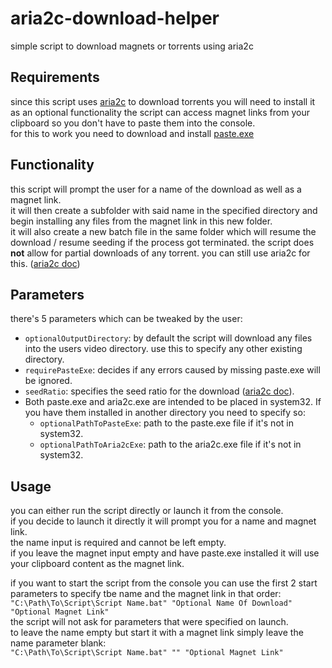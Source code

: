 # aria2c-download-helper
simple script to download magnets or torrents using aria2c

## Requirements
since this script uses [aria2c](https://github.com/aria2/aria2 "aria2 GitHub page") to download torrents you will need to install it  
as an optional functionality the script can access magnet links from your clipboard so you don't have to paste them into the console.  
for this to work you need to download and install [paste.exe](https://gist.github.com/jpflouret/19da43372e643352a1bf "paste.exe GitHub Page")

## Functionality
this script will prompt the user for a name of the download as well as a magnet link.  
it will then create a subfolder with said name in the specified directory and begin installing any files from the magnet link in this new folder.  
it will also create a new batch file in the same folder which will resume the download / resume seeding if the process got terminated.
the script does **not** allow for partial downloads of any torrent. you can still use aria2c for this. ([aria2c doc](https://aria2.github.io/manual/en/html/aria2c.html#cmdoption-select-file "aria2c doc: --select-file"))

## Parameters
there's 5 parameters which can be tweaked by the user:
+ `optionalOutputDirectory`: by default the script will download any files into the users video directory. use this to specify any other existing directory.
+ `requirePasteExe`: decides if any errors caused by missing paste.exe will be ignored.
+ `seedRatio`: specifies the seed ratio for the download ([aria2c doc](https://aria2.github.io/manual/en/html/aria2c.html#cmdoption-seed-ratio "aria2c doc: --seed-ratio")).
+ Both paste.exe and aria2c.exe are intended to be placed in system32. If you have them installed in another directory you need to specify so:
  + `optionalPathToPasteExe`: path to the paste.exe file if it's not in system32.
  + `optionalPathToAria2cExe`: path to the aria2c.exe file if it's not in system32.

## Usage
you can either run the script directly or launch it from the console.  
if you decide to launch it directly it will prompt you for a name and magnet link.  
the name input is required and cannot be left empty.  
if you leave the magnet input empty and have paste.exe installed it will use your clipboard content as the magnet link.  

if you want to start the script from the console you can use the first 2 start parameters to specify tbe name and the magnet link in that order:  
`"C:\Path\To\Script\Script Name.bat" "Optional Name Of Download" "Optional Magnet Link"`  
the script will not ask for parameters that were specified on launch.  
to leave the name empty but start it with a magnet link simply leave the name parameter blank:  
`"C:\Path\To\Script\Script Name.bat" "" "Optional Magnet Link"` 
